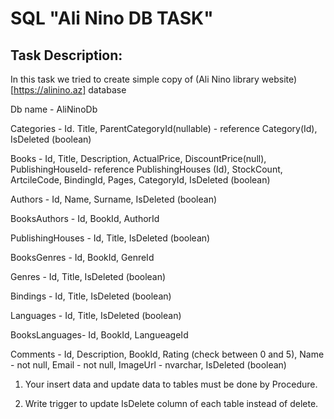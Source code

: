 # SQL "Ali Nino DB TASK"

## Task Description:
In this task we tried to create simple copy of (Ali Nino library website)[https://alinino.az] database

Db name - AliNinoDb

Categories - Id. Title, ParentCategoryId(nullable) - reference Category(Id), IsDeleted (boolean)

Books - Id, Title, Description, ActualPrice, DiscountPrice(null),
  PublishingHouseId- reference PublishingHouses (Id),
StockCount, ArtcileCode, BindingId, Pages, CategoryId, IsDeleted (boolean)
 
Authors - Id, Name, Surname, IsDeleted (boolean)

BooksAuthors - Id, BookId, AuthorId

PublishingHouses - Id, Title, IsDeleted (boolean)

BooksGenres - Id, BookId, GenreId

Genres - Id, Title, IsDeleted (boolean)

Bindings - Id, Title, IsDeleted (boolean)

Languages - Id, Title, IsDeleted (boolean)

BooksLanguages- Id, BookId, LangueageId

Comments - Id, Description, BookId, Rating (check between 0 and 5), Name - not null, Email - not null,
ImageUrl - nvarchar, IsDeleted (boolean)


1) Your insert data and update data to tables must be done by Procedure.

2) Write trigger to update IsDelete  column of each table instead of delete.
